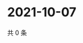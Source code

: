 # 2021-10-07

共 0 条

<!-- BEGIN WEIBO -->
<!-- 最后更新时间 Thu Oct 07 2021 05:11:04 GMT+0800 (China Standard Time) -->

<!-- END WEIBO -->
